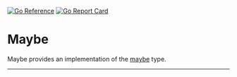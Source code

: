 [![Go Reference][pkg.go.dev badge]][pkg.go.dev]
[![Go Report Card][goreportcard badge]][goreportcard]

# Maybe

Maybe provides an implementation of the [maybe][maybe] type.

---

[goreportcard badge]: https://goreportcard.com/badge/github.com/calebcase/maybe
[goreportcard]: https://goreportcard.com/report/github.com/calebcase/maybe
[jennifer]: https://github.com/dave/jennifer
[maybe]: https://wiki.haskell.org/Maybe
[pkg.go.dev badge]: https://pkg.go.dev/badge/github.com/calebcase/maybe.svg
[pkg.go.dev]: https://pkg.go.dev/github.com/calebcase/maybe
